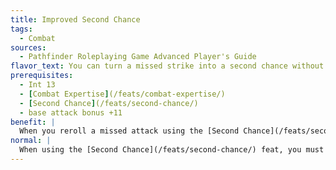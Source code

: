 ```yaml
---
title: Improved Second Chance
tags:
  - Combat
sources:
  - Pathfinder Roleplaying Game Advanced Player's Guide
flavor_text: You can turn a missed strike into a second chance without sacrificing later attacks.
prerequisites:
  - Int 13
  - [Combat Expertise](/feats/combat-expertise/)
  - [Second Chance](/feats/second-chance/)
  - base attack bonus +11
benefit: |
  When you reroll a missed attack using the [Second Chance](/feats/second-chance/) feat, you can still make the rest of your attacks that turn, albeit at a --5 penalty to each attack.
normal: |
  When using the [Second Chance](/feats/second-chance/) feat, you must normally forgo the rest of your attacks that turn.
---
```


